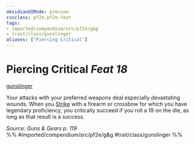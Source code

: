 ```yaml
---
obsidianUIMode: preview
cssclass: pf2e,pf2e-feat
tags:
- imported/compendium/src/pf2e/g&g
- trait/class/gunslinger
aliases: ["Piercing Critical"]
---
```

# Piercing Critical  *Feat 18*  
[gunslinger](rules/traits/gunslinger-g-g.md)  


Your attacks with your preferred weapons deal especially devastating wounds. When you [Strike](strike.md) with a firearm or crossbow for which you have legendary proficiency, you critically succeed if you roll a 19 on the die, as long as that result is a success.

*Source: Guns & Gears p. 119*  
%% #imported/compendium/src/pf2e/g&g #trait/class/gunslinger %%
